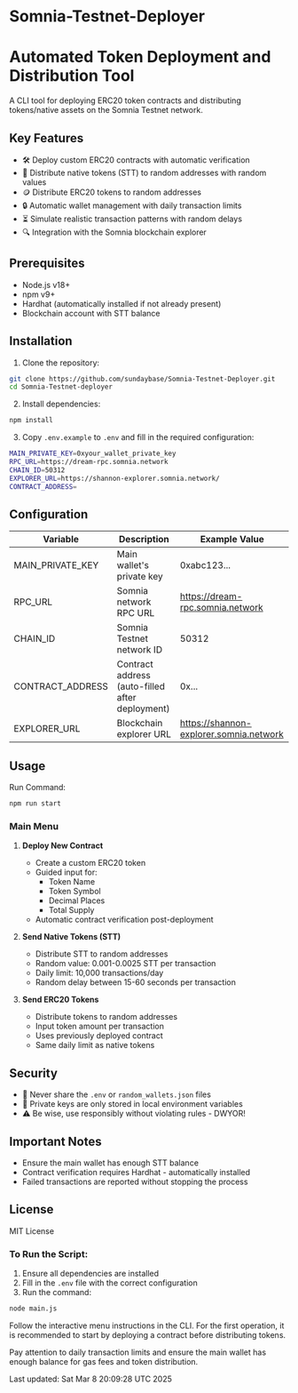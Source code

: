 # Somnia-Testnet-Deployer

# Automated Token Deployment and Distribution Tool

A CLI tool for deploying ERC20 token contracts and distributing tokens/native assets on the Somnia Testnet network.

## Key Features
- 🛠️ Deploy custom ERC20 contracts with automatic verification
- 💸 Distribute native tokens (STT) to random addresses with random values
- 🪙 Distribute ERC20 tokens to random addresses
- 🔒 Automatic wallet management with daily transaction limits
- ⏳ Simulate realistic transaction patterns with random delays
- 🔍 Integration with the Somnia blockchain explorer

## Prerequisites
- Node.js v18+
- npm v9+
- Hardhat (automatically installed if not already present)
- Blockchain account with STT balance

## Installation
1. Clone the repository:
```bash
git clone https://github.com/sundaybase/Somnia-Testnet-Deployer.git
cd Somnia-Testnet-deployer
```

2. Install dependencies:
```bash
npm install
```

3. Copy `.env.example` to `.env` and fill in the required configuration:
```bash
MAIN_PRIVATE_KEY=0xyour_wallet_private_key
RPC_URL=https://dream-rpc.somnia.network
CHAIN_ID=50312
EXPLORER_URL=https://shannon-explorer.somnia.network/
CONTRACT_ADDRESS=
```

## Configuration
| Variable           | Description                                    | Example Value                          |
|--------------------|------------------------------------------------|---------------------------------------|
| MAIN_PRIVATE_KEY   | Main wallet's private key                      | 0xabc123...                           |
| RPC_URL            | Somnia network RPC URL                         | https://dream-rpc.somnia.network      |
| CHAIN_ID           | Somnia Testnet network ID                      | 50312                                 |
| CONTRACT_ADDRESS   | Contract address (auto-filled after deployment)| 0x...                                 |
| EXPLORER_URL       | Blockchain explorer URL                        | https://shannon-explorer.somnia.network |

## Usage
Run Command:
```bash
npm run start
```

### Main Menu
1. **Deploy New Contract**  
   - Create a custom ERC20 token
   - Guided input for:
     - Token Name
     - Token Symbol
     - Decimal Places
     - Total Supply
   - Automatic contract verification post-deployment

2. **Send Native Tokens (STT)**  
   - Distribute STT to random addresses
   - Random value: 0.001-0.0025 STT per transaction
   - Daily limit: 10,000 transactions/day
   - Random delay between 15-60 seconds per transaction

3. **Send ERC20 Tokens**  
   - Distribute tokens to random addresses
   - Input token amount per transaction
   - Uses previously deployed contract
   - Same daily limit as native tokens

## Security
- 🚫 Never share the `.env` or `random_wallets.json` files
- 🔐 Private keys are only stored in local environment variables
- ⚠️ Be wise, use responsibly without violating rules - DWYOR!

## Important Notes
- Ensure the main wallet has enough STT balance
- Contract verification requires Hardhat - automatically installed
- Failed transactions are reported without stopping the process

## License
MIT License

### To Run the Script:

1. Ensure all dependencies are installed
2. Fill in the `.env` file with the correct configuration
3. Run the command:
```bash
node main.js
```

Follow the interactive menu instructions in the CLI. For the first operation, it is recommended to start by deploying a contract before distributing tokens.

Pay attention to daily transaction limits and ensure the main wallet has enough balance for gas fees and token distribution.

Last updated: Sat Mar  8 20:09:28 UTC 2025
